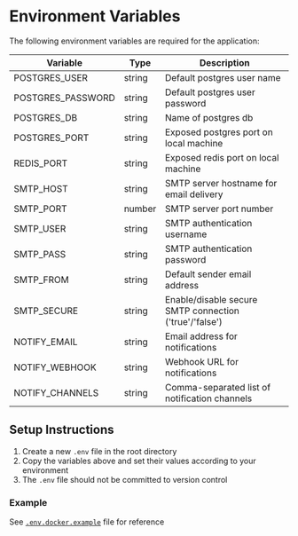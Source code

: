 # Environment Variables

The following environment variables are required for the application:

| Variable          | Type   | Description                                            |
|-------------------|--------|--------------------------------------------------------|
| POSTGRES_USER     | string | Default postgres user name                             |
| POSTGRES_PASSWORD | string | Default postgres user password                         |
| POSTGRES_DB       | string | Name of postgres db                                    |
| POSTGRES_PORT     | string | Exposed postgres port on local machine                 |
| REDIS_PORT        | string | Exposed redis port on local machine                    |
| SMTP_HOST         | string | SMTP server hostname for email delivery                |
| SMTP_PORT         | number | SMTP server port number                                |
| SMTP_USER         | string | SMTP authentication username                           |
| SMTP_PASS         | string | SMTP authentication password                           |
| SMTP_FROM         | string | Default sender email address                           |
| SMTP_SECURE       | string | Enable/disable secure SMTP connection ('true'/'false') |
| NOTIFY_EMAIL      | string | Email address for notifications                        |
| NOTIFY_WEBHOOK    | string | Webhook URL for notifications                          |
| NOTIFY_CHANNELS   | string | Comma-separated list of notification channels          |

## Setup Instructions

1. Create a new `.env` file in the root directory
2. Copy the variables above and set their values according to your environment
3. The `.env` file should not be committed to version control

### Example

See [`.env.docker.example`](.env.docker.example) file for reference
